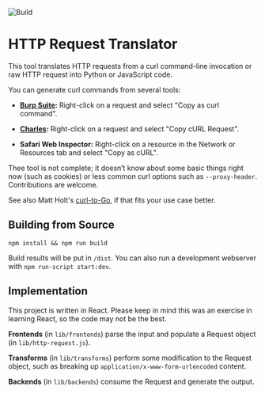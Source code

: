 ![Build](https://github.com/rgov/http-translator/workflows/Node.js%20CI/badge.svg)

# HTTP Request Translator

This tool translates HTTP requests from a curl command-line invocation or raw HTTP request into Python or JavaScript code.

You can generate curl commands from several tools:

* **[Burp Suite](https://portswigger.net/burp):** Right-click on a request and select "Copy as curl command".

* **[Charles](https://www.charlesproxy.com):** Right-click on a request and select "Copy cURL Request".

* **Safari Web Inspector:** Right-click on a resource in the Network or Resources tab and select "Copy as cURL".

Thee tool is not complete; it doesn’t know about some basic things right now (such as cookies) or less common curl options such as `--proxy-header`. Contributions are welcome.

See also Matt Holt's [curl-to-Go](https://mholt.github.io/curl-to-go/), if that fits your use case better.


## Building from Source

    npm install && npm run build

Build results will be put in `/dist`. You can also run a development webserver with `npm run-script start:dev`.


## Implementation

This project is written in React. Please keep in mind this was an exercise in learning React, so the code may not be the best.

**Frontends** (in `lib/frontends`) parse the input and populate a Request object (in `lib/http-request.js`).

**Transforms** (in `lib/transforms`) perform some modification to the Request object, such as breaking up `application/x-www-form-urlencoded` content.

**Backends** (in `lib/backends`) consume the Request and generate the output.
